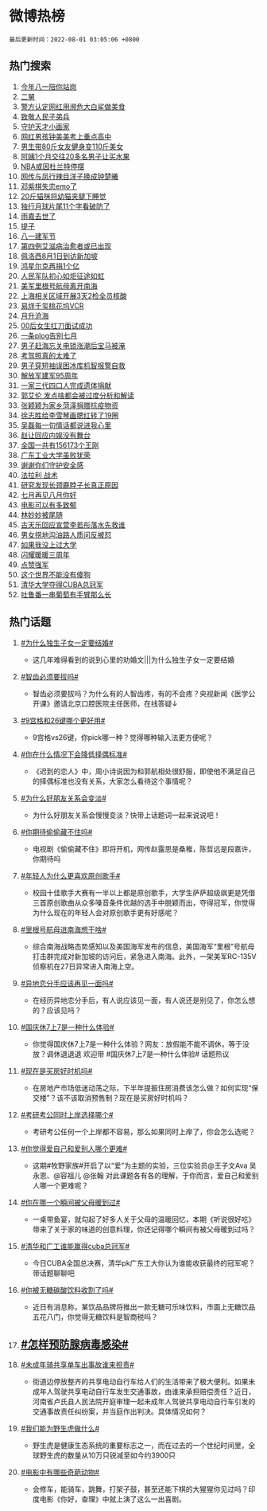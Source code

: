 # 微博热榜

`最后更新时间：2022-08-01 03:05:06 +0800`

## 热门搜索

1. [今年八一陪你站岗](https://m.weibo.cn/search?containerid=100103type%3D1%26t%3D10%26q%3D%23%E4%BB%8A%E5%B9%B4%E5%85%AB%E4%B8%80%E9%99%AA%E4%BD%A0%E7%AB%99%E5%B2%97%23&stream_entry_id=51&isnewpage=1&extparam=seat%3D1%26filter_type%3Drealtimehot%26dgr%3D0%26c_type%3D51%26pos%3D0%26cate%3D10103%26display_time%3D1659294304%26pre_seqid%3D1659294304794017573302&luicode=10000011&lfid=106003type%253D25%2526t%253D3%2526disable_hot%253D1%2526filter_type%253Drealtimehot)
1. [二舅](https://m.weibo.cn/search?containerid=100103type%3D1%26t%3D10%26q%3D%23%E4%BA%8C%E8%88%85%23&stream_entry_id=31&isnewpage=1&extparam=seat%3D1%26filter_type%3Drealtimehot%26dgr%3D0%26c_type%3D31%26pos%3D0%26cate%3D0%26lcate%3D5001%26realpos%3D1%26flag%3D16%26display_time%3D1659294304%26pre_seqid%3D1659294304794017573302&luicode=10000011&lfid=106003type%253D25%2526t%253D3%2526disable_hot%253D1%2526filter_type%253Drealtimehot)
1. [警方认定网红用濒危大白鲨做美食](https://m.weibo.cn/search?containerid=100103type%3D1%26t%3D10%26q%3D%23%E8%AD%A6%E6%96%B9%E8%AE%A4%E5%AE%9A%E7%BD%91%E7%BA%A2%E7%94%A8%E6%BF%92%E5%8D%B1%E5%A4%A7%E7%99%BD%E9%B2%A8%E5%81%9A%E7%BE%8E%E9%A3%9F%23&stream_entry_id=31&isnewpage=1&extparam=seat%3D1%26filter_type%3Drealtimehot%26dgr%3D0%26c_type%3D31%26pos%3D1%26cate%3D0%26lcate%3D5001%26realpos%3D2%26flag%3D0%26display_time%3D1659294304%26pre_seqid%3D1659294304794017573302&luicode=10000011&lfid=106003type%253D25%2526t%253D3%2526disable_hot%253D1%2526filter_type%253Drealtimehot)
1. [致敬人民子弟兵](https://m.weibo.cn/search?containerid=100103type%3D1%26t%3D10%26q%3D%23%E8%87%B4%E6%95%AC%E4%BA%BA%E6%B0%91%E5%AD%90%E5%BC%9F%E5%85%B5%23&stream_entry_id=31&isnewpage=1&extparam=seat%3D1%26filter_type%3Drealtimehot%26dgr%3D0%26c_type%3D31%26pos%3D2%26cate%3D0%26lcate%3D5001%26realpos%3D3%26flag%3D16%26display_time%3D1659294304%26pre_seqid%3D1659294304794017573302&luicode=10000011&lfid=106003type%253D25%2526t%253D3%2526disable_hot%253D1%2526filter_type%253Drealtimehot)
1. [守护天才小画家](https://m.weibo.cn/search?containerid=100103type%3D1%26t%3D10%26q%3D%23%E5%AE%88%E6%8A%A4%E5%A4%A9%E6%89%8D%E5%B0%8F%E7%94%BB%E5%AE%B6%23&stream_entry_id=31&isnewpage=1&extparam=seat%3D1%26filter_type%3Drealtimehot%26dgr%3D0%26c_type%3D31%26pos%3D3%26cate%3D0%26lcate%3D5001%26topic_ad%3D1%26adid%3D161353%26display_time%3D1659294304%26pre_seqid%3D1659294304794017573302&luicode=10000011&lfid=106003type%253D25%2526t%253D3%2526disable_hot%253D1%2526filter_type%253Drealtimehot)
1. [网红男孩钟美美考上重点高中](https://m.weibo.cn/search?containerid=100103type%3D1%26t%3D10%26q%3D%23%E7%BD%91%E7%BA%A2%E7%94%B7%E5%AD%A9%E9%92%9F%E7%BE%8E%E7%BE%8E%E8%80%83%E4%B8%8A%E9%87%8D%E7%82%B9%E9%AB%98%E4%B8%AD%23&stream_entry_id=31&isnewpage=1&extparam=seat%3D1%26filter_type%3Drealtimehot%26dgr%3D0%26c_type%3D31%26pos%3D4%26cate%3D0%26lcate%3D5001%26realpos%3D4%26flag%3D0%26display_time%3D1659294304%26pre_seqid%3D1659294304794017573302&luicode=10000011&lfid=106003type%253D25%2526t%253D3%2526disable_hot%253D1%2526filter_type%253Drealtimehot)
1. [男生带80斤女友健身变110斤美女](https://m.weibo.cn/search?containerid=100103type%3D1%26t%3D10%26q%3D%23%E7%94%B7%E7%94%9F%E5%B8%A680%E6%96%A4%E5%A5%B3%E5%8F%8B%E5%81%A5%E8%BA%AB%E5%8F%98110%E6%96%A4%E7%BE%8E%E5%A5%B3%23&stream_entry_id=31&isnewpage=1&extparam=seat%3D1%26filter_type%3Drealtimehot%26dgr%3D0%26c_type%3D31%26pos%3D5%26cate%3D0%26lcate%3D5001%26realpos%3D5%26flag%3D0%26display_time%3D1659294304%26pre_seqid%3D1659294304794017573302&luicode=10000011&lfid=106003type%253D25%2526t%253D3%2526disable_hot%253D1%2526filter_type%253Drealtimehot)
1. [阿姨1个月交往20多名男子让买水果](https://m.weibo.cn/search?containerid=100103type%3D1%26t%3D10%26q%3D%23%E9%98%BF%E5%A7%A81%E4%B8%AA%E6%9C%88%E4%BA%A4%E5%BE%8020%E5%A4%9A%E5%90%8D%E7%94%B7%E5%AD%90%E8%AE%A9%E4%B9%B0%E6%B0%B4%E6%9E%9C%23&stream_entry_id=31&isnewpage=1&extparam=seat%3D1%26filter_type%3Drealtimehot%26dgr%3D0%26c_type%3D31%26pos%3D6%26cate%3D0%26lcate%3D5001%26realpos%3D6%26flag%3D2%26display_time%3D1659294304%26pre_seqid%3D1659294304794017573302&luicode=10000011&lfid=106003type%253D25%2526t%253D3%2526disable_hot%253D1%2526filter_type%253Drealtimehot)
1. [NBA或因杜兰特停摆](https://m.weibo.cn/search?containerid=100103type%3D1%26t%3D10%26q%3D%23NBA%E6%88%96%E5%9B%A0%E6%9D%9C%E5%85%B0%E7%89%B9%E5%81%9C%E6%91%86%23&stream_entry_id=31&isnewpage=1&extparam=seat%3D1%26filter_type%3Drealtimehot%26dgr%3D0%26c_type%3D31%26pos%3D7%26cate%3D0%26lcate%3D5001%26realpos%3D7%26flag%3D0%26display_time%3D1659294304%26pre_seqid%3D1659294304794017573302&luicode=10000011&lfid=106003type%253D25%2526t%253D3%2526disable_hot%253D1%2526filter_type%253Drealtimehot)
1. [网传与凤行辣目洋子换成钟楚曦](https://m.weibo.cn/search?containerid=100103type%3D1%26t%3D10%26q%3D%23%E7%BD%91%E4%BC%A0%E4%B8%8E%E5%87%A4%E8%A1%8C%E8%BE%A3%E7%9B%AE%E6%B4%8B%E5%AD%90%E6%8D%A2%E6%88%90%E9%92%9F%E6%A5%9A%E6%9B%A6%23&stream_entry_id=31&isnewpage=1&extparam=seat%3D1%26filter_type%3Drealtimehot%26dgr%3D0%26c_type%3D31%26pos%3D8%26cate%3D0%26lcate%3D5001%26realpos%3D8%26flag%3D0%26display_time%3D1659294304%26pre_seqid%3D1659294304794017573302&luicode=10000011&lfid=106003type%253D25%2526t%253D3%2526disable_hot%253D1%2526filter_type%253Drealtimehot)
1. [邓紫棋失恋emo了](https://m.weibo.cn/search?containerid=100103type%3D1%26t%3D10%26q%3D%23%E9%82%93%E7%B4%AB%E6%A3%8B%E5%A4%B1%E6%81%8Bemo%E4%BA%86%23&stream_entry_id=31&isnewpage=1&extparam=seat%3D1%26filter_type%3Drealtimehot%26dgr%3D0%26c_type%3D31%26pos%3D9%26cate%3D0%26lcate%3D5001%26realpos%3D9%26flag%3D0%26display_time%3D1659294304%26pre_seqid%3D1659294304794017573302&luicode=10000011&lfid=106003type%253D25%2526t%253D3%2526disable_hot%253D1%2526filter_type%253Drealtimehot)
1. [20斤猫咪将幼猫夹腿下睡觉](https://m.weibo.cn/search?containerid=100103type%3D1%26t%3D10%26q%3D%2320%E6%96%A4%E7%8C%AB%E5%92%AA%E5%B0%86%E5%B9%BC%E7%8C%AB%E5%A4%B9%E8%85%BF%E4%B8%8B%E7%9D%A1%E8%A7%89%23&stream_entry_id=31&isnewpage=1&extparam=seat%3D1%26filter_type%3Drealtimehot%26dgr%3D0%26c_type%3D31%26pos%3D10%26cate%3D0%26lcate%3D5001%26realpos%3D10%26flag%3D0%26display_time%3D1659294304%26pre_seqid%3D1659294304794017573302&luicode=10000011&lfid=106003type%253D25%2526t%253D3%2526disable_hot%253D1%2526filter_type%253Drealtimehot)
1. [独行月球片尾11个字看破防了](https://m.weibo.cn/search?containerid=100103type%3D1%26t%3D10%26q%3D%23%E7%8B%AC%E8%A1%8C%E6%9C%88%E7%90%83%E7%89%87%E5%B0%BE11%E4%B8%AA%E5%AD%97%E7%9C%8B%E7%A0%B4%E9%98%B2%E4%BA%86%23&stream_entry_id=31&isnewpage=1&extparam=seat%3D1%26filter_type%3Drealtimehot%26dgr%3D0%26c_type%3D31%26pos%3D11%26cate%3D0%26lcate%3D5001%26realpos%3D11%26flag%3D0%26display_time%3D1659294304%26pre_seqid%3D1659294304794017573302&luicode=10000011&lfid=106003type%253D25%2526t%253D3%2526disable_hot%253D1%2526filter_type%253Drealtimehot)
1. [雨嘉去世了](https://m.weibo.cn/search?containerid=100103type%3D1%26t%3D10%26q%3D%23%E9%9B%A8%E5%98%89%E5%8E%BB%E4%B8%96%E4%BA%86%23&stream_entry_id=31&isnewpage=1&extparam=seat%3D1%26filter_type%3Drealtimehot%26dgr%3D0%26c_type%3D31%26pos%3D12%26cate%3D0%26lcate%3D5001%26realpos%3D12%26flag%3D0%26display_time%3D1659294304%26pre_seqid%3D1659294304794017573302&luicode=10000011&lfid=106003type%253D25%2526t%253D3%2526disable_hot%253D1%2526filter_type%253Drealtimehot)
1. [提子](https://m.weibo.cn/search?containerid=100103type%3D1%26t%3D10%26q%3D%E6%8F%90%E5%AD%90&stream_entry_id=31&isnewpage=1&extparam=seat%3D1%26filter_type%3Drealtimehot%26dgr%3D0%26c_type%3D31%26pos%3D13%26cate%3D0%26lcate%3D5001%26realpos%3D13%26flag%3D0%26display_time%3D1659294304%26pre_seqid%3D1659294304794017573302&luicode=10000011&lfid=106003type%253D25%2526t%253D3%2526disable_hot%253D1%2526filter_type%253Drealtimehot)
1. [八一建军节](https://m.weibo.cn/search?containerid=100103type%3D1%26t%3D10%26q%3D%23%E5%85%AB%E4%B8%80%E5%BB%BA%E5%86%9B%E8%8A%82%23&stream_entry_id=31&isnewpage=1&extparam=seat%3D1%26filter_type%3Drealtimehot%26dgr%3D0%26c_type%3D31%26pos%3D14%26cate%3D0%26lcate%3D5001%26realpos%3D14%26flag%3D1%26display_time%3D1659294304%26pre_seqid%3D1659294304794017573302&luicode=10000011&lfid=106003type%253D25%2526t%253D3%2526disable_hot%253D1%2526filter_type%253Drealtimehot)
1. [第四例艾滋病治愈者或已出现](https://m.weibo.cn/search?containerid=100103type%3D1%26t%3D10%26q%3D%23%E7%AC%AC%E5%9B%9B%E4%BE%8B%E8%89%BE%E6%BB%8B%E7%97%85%E6%B2%BB%E6%84%88%E8%80%85%E6%88%96%E5%B7%B2%E5%87%BA%E7%8E%B0%23&stream_entry_id=31&isnewpage=1&extparam=seat%3D1%26filter_type%3Drealtimehot%26dgr%3D0%26c_type%3D31%26pos%3D15%26cate%3D0%26lcate%3D5001%26realpos%3D15%26flag%3D0%26display_time%3D1659294304%26pre_seqid%3D1659294304794017573302&luicode=10000011&lfid=106003type%253D25%2526t%253D3%2526disable_hot%253D1%2526filter_type%253Drealtimehot)
1. [佩洛西8月1日到访新加坡](https://m.weibo.cn/search?containerid=100103type%3D1%26t%3D10%26q%3D%23%E4%BD%A9%E6%B4%9B%E8%A5%BF8%E6%9C%881%E6%97%A5%E5%88%B0%E8%AE%BF%E6%96%B0%E5%8A%A0%E5%9D%A1%23&stream_entry_id=31&isnewpage=1&extparam=seat%3D1%26filter_type%3Drealtimehot%26dgr%3D0%26c_type%3D31%26pos%3D16%26cate%3D0%26lcate%3D5001%26realpos%3D16%26flag%3D0%26display_time%3D1659294304%26pre_seqid%3D1659294304794017573302&luicode=10000011&lfid=106003type%253D25%2526t%253D3%2526disable_hot%253D1%2526filter_type%253Drealtimehot)
1. [鸿星尔克再捐1个亿](https://m.weibo.cn/search?containerid=100103type%3D1%26t%3D10%26q%3D%23%E9%B8%BF%E6%98%9F%E5%B0%94%E5%85%8B%E5%86%8D%E6%8D%901%E4%B8%AA%E4%BA%BF%23&stream_entry_id=31&isnewpage=1&extparam=seat%3D1%26filter_type%3Drealtimehot%26dgr%3D0%26c_type%3D31%26pos%3D17%26cate%3D0%26lcate%3D5001%26realpos%3D17%26flag%3D2%26display_time%3D1659294304%26pre_seqid%3D1659294304794017573302&luicode=10000011&lfid=106003type%253D25%2526t%253D3%2526disable_hot%253D1%2526filter_type%253Drealtimehot)
1. [人民军队初心如炬征途如虹](https://m.weibo.cn/search?containerid=100103type%3D1%26t%3D10%26q%3D%23%E4%BA%BA%E6%B0%91%E5%86%9B%E9%98%9F%E5%88%9D%E5%BF%83%E5%A6%82%E7%82%AC%E5%BE%81%E9%80%94%E5%A6%82%E8%99%B9%23&stream_entry_id=31&isnewpage=1&extparam=seat%3D1%26filter_type%3Drealtimehot%26dgr%3D0%26c_type%3D31%26pos%3D18%26cate%3D0%26lcate%3D5001%26realpos%3D18%26flag%3D0%26display_time%3D1659294304%26pre_seqid%3D1659294304794017573302&luicode=10000011&lfid=106003type%253D25%2526t%253D3%2526disable_hot%253D1%2526filter_type%253Drealtimehot)
1. [美军里根号航母离开南海](https://m.weibo.cn/search?containerid=100103type%3D1%26t%3D10%26q%3D%23%E7%BE%8E%E5%86%9B%E9%87%8C%E6%A0%B9%E5%8F%B7%E8%88%AA%E6%AF%8D%E7%A6%BB%E5%BC%80%E5%8D%97%E6%B5%B7%23&stream_entry_id=31&isnewpage=1&extparam=seat%3D1%26filter_type%3Drealtimehot%26dgr%3D0%26c_type%3D31%26pos%3D19%26cate%3D0%26lcate%3D5001%26realpos%3D19%26flag%3D0%26display_time%3D1659294304%26pre_seqid%3D1659294304794017573302&luicode=10000011&lfid=106003type%253D25%2526t%253D3%2526disable_hot%253D1%2526filter_type%253Drealtimehot)
1. [上海相关区域开展3天2检全员核酸](https://m.weibo.cn/search?containerid=100103type%3D1%26t%3D10%26q%3D%23%E4%B8%8A%E6%B5%B7%E7%9B%B8%E5%85%B3%E5%8C%BA%E5%9F%9F%E5%BC%80%E5%B1%953%E5%A4%A92%E6%A3%80%E5%85%A8%E5%91%98%E6%A0%B8%E9%85%B8%23&stream_entry_id=31&isnewpage=1&extparam=seat%3D1%26filter_type%3Drealtimehot%26dgr%3D0%26c_type%3D31%26pos%3D20%26cate%3D0%26lcate%3D5001%26realpos%3D20%26flag%3D0%26display_time%3D1659294304%26pre_seqid%3D1659294304794017573302&luicode=10000011&lfid=106003type%253D25%2526t%253D3%2526disable_hot%253D1%2526filter_type%253Drealtimehot)
1. [易烊千玺桃花坞VCR](https://m.weibo.cn/search?containerid=100103type%3D1%26t%3D10%26q%3D%23%E6%98%93%E7%83%8A%E5%8D%83%E7%8E%BA%E6%A1%83%E8%8A%B1%E5%9D%9EVCR%23&stream_entry_id=31&isnewpage=1&extparam=seat%3D1%26filter_type%3Drealtimehot%26dgr%3D0%26c_type%3D31%26pos%3D21%26cate%3D0%26lcate%3D5001%26realpos%3D21%26flag%3D0%26display_time%3D1659294304%26pre_seqid%3D1659294304794017573302&luicode=10000011&lfid=106003type%253D25%2526t%253D3%2526disable_hot%253D1%2526filter_type%253Drealtimehot)
1. [月升沧海](http://m.weibo.cn/c/wbox?&id=j84w2uenjc&roomid=11423&q=%23%E6%9C%88%E5%8D%87%E6%B2%A7%E6%B5%B7%23&extparam=seat%3D1%26filter_type%3Drealtimehot%26dgr%3D0%26c_type%3D31%26pos%3D22%26cate%3D0%26lcate%3D5001%26realpos%3D22%26flag%3D0%26display_time%3D1659294304%26pre_seqid%3D1659294304794017573302&luicode=10000011&lfid=106003type%253D25%2526t%253D3%2526disable_hot%253D1%2526filter_type%253Drealtimehot)
1. [00后女生扛刀面试成功](https://m.weibo.cn/search?containerid=100103type%3D1%26t%3D10%26q%3D%2300%E5%90%8E%E5%A5%B3%E7%94%9F%E6%89%9B%E5%88%80%E9%9D%A2%E8%AF%95%E6%88%90%E5%8A%9F%23&stream_entry_id=31&isnewpage=1&extparam=seat%3D1%26filter_type%3Drealtimehot%26dgr%3D0%26c_type%3D31%26pos%3D23%26cate%3D0%26lcate%3D5001%26realpos%3D23%26flag%3D0%26display_time%3D1659294304%26pre_seqid%3D1659294304794017573302&luicode=10000011&lfid=106003type%253D25%2526t%253D3%2526disable_hot%253D1%2526filter_type%253Drealtimehot)
1. [一条plog告别七月](https://m.weibo.cn/search?containerid=100103type%3D1%26t%3D10%26q%3D%23%E4%B8%80%E6%9D%A1plog%E5%91%8A%E5%88%AB%E4%B8%83%E6%9C%88%23&stream_entry_id=31&isnewpage=1&extparam=seat%3D1%26filter_type%3Drealtimehot%26dgr%3D0%26c_type%3D31%26pos%3D24%26cate%3D0%26lcate%3D5001%26realpos%3D24%26flag%3D1%26display_time%3D1659294304%26pre_seqid%3D1659294304794017573302&luicode=10000011&lfid=106003type%253D25%2526t%253D3%2526disable_hot%253D1%2526filter_type%253Drealtimehot)
1. [男子赶海忘关电锁涨潮后宝马被淹](https://m.weibo.cn/search?containerid=100103type%3D1%26t%3D10%26q%3D%23%E7%94%B7%E5%AD%90%E8%B5%B6%E6%B5%B7%E5%BF%98%E5%85%B3%E7%94%B5%E9%94%81%E6%B6%A8%E6%BD%AE%E5%90%8E%E5%AE%9D%E9%A9%AC%E8%A2%AB%E6%B7%B9%23&stream_entry_id=31&isnewpage=1&extparam=seat%3D1%26filter_type%3Drealtimehot%26dgr%3D0%26c_type%3D31%26pos%3D25%26cate%3D0%26lcate%3D5001%26realpos%3D25%26flag%3D0%26display_time%3D1659294304%26pre_seqid%3D1659294304794017573302&luicode=10000011&lfid=106003type%253D25%2526t%253D3%2526disable_hot%253D1%2526filter_type%253Drealtimehot)
1. [考驾照真的太难了](https://m.weibo.cn/search?containerid=100103type%3D1%26t%3D10%26q%3D%23%E8%80%83%E9%A9%BE%E7%85%A7%E7%9C%9F%E7%9A%84%E5%A4%AA%E9%9A%BE%E4%BA%86%23&stream_entry_id=31&isnewpage=1&extparam=seat%3D1%26filter_type%3Drealtimehot%26dgr%3D0%26c_type%3D31%26pos%3D26%26cate%3D0%26lcate%3D5001%26realpos%3D26%26flag%3D0%26display_time%3D1659294304%26pre_seqid%3D1659294304794017573302&luicode=10000011&lfid=106003type%253D25%2526t%253D3%2526disable_hot%253D1%2526filter_type%253Drealtimehot)
1. [男子穿短袖误困冰库机智报警自救](https://m.weibo.cn/search?containerid=100103type%3D1%26t%3D10%26q%3D%23%E7%94%B7%E5%AD%90%E7%A9%BF%E7%9F%AD%E8%A2%96%E8%AF%AF%E5%9B%B0%E5%86%B0%E5%BA%93%E6%9C%BA%E6%99%BA%E6%8A%A5%E8%AD%A6%E8%87%AA%E6%95%91%23&stream_entry_id=31&isnewpage=1&extparam=seat%3D1%26filter_type%3Drealtimehot%26dgr%3D0%26c_type%3D31%26pos%3D27%26cate%3D0%26lcate%3D5001%26realpos%3D27%26flag%3D0%26display_time%3D1659294304%26pre_seqid%3D1659294304794017573302&luicode=10000011&lfid=106003type%253D25%2526t%253D3%2526disable_hot%253D1%2526filter_type%253Drealtimehot)
1. [解放军建军95周年](https://m.weibo.cn/search?containerid=100103type%3D1%26t%3D10%26q%3D%23%E8%A7%A3%E6%94%BE%E5%86%9B%E5%BB%BA%E5%86%9B95%E5%91%A8%E5%B9%B4%23&stream_entry_id=31&isnewpage=1&extparam=seat%3D1%26filter_type%3Drealtimehot%26dgr%3D0%26c_type%3D31%26pos%3D28%26cate%3D0%26lcate%3D5001%26realpos%3D28%26flag%3D1%26display_time%3D1659294304%26pre_seqid%3D1659294304794017573302&luicode=10000011&lfid=106003type%253D25%2526t%253D3%2526disable_hot%253D1%2526filter_type%253Drealtimehot)
1. [一家三代四口人完成遗体捐献](https://m.weibo.cn/search?containerid=100103type%3D1%26t%3D10%26q%3D%23%E4%B8%80%E5%AE%B6%E4%B8%89%E4%BB%A3%E5%9B%9B%E5%8F%A3%E4%BA%BA%E5%AE%8C%E6%88%90%E9%81%97%E4%BD%93%E6%8D%90%E7%8C%AE%23&stream_entry_id=31&isnewpage=1&extparam=seat%3D1%26filter_type%3Drealtimehot%26dgr%3D0%26c_type%3D31%26pos%3D29%26cate%3D0%26lcate%3D5001%26realpos%3D29%26flag%3D0%26display_time%3D1659294304%26pre_seqid%3D1659294304794017573302&luicode=10000011&lfid=106003type%253D25%2526t%253D3%2526disable_hot%253D1%2526filter_type%253Drealtimehot)
1. [郭艾伦 发点啥都会被过度分析和解读](https://m.weibo.cn/search?containerid=100103type%3D1%26t%3D10%26q%3D%E9%83%AD%E8%89%BE%E4%BC%A6+%E5%8F%91%E7%82%B9%E5%95%A5%E9%83%BD%E4%BC%9A%E8%A2%AB%E8%BF%87%E5%BA%A6%E5%88%86%E6%9E%90%E5%92%8C%E8%A7%A3%E8%AF%BB&stream_entry_id=31&isnewpage=1&extparam=seat%3D1%26filter_type%3Drealtimehot%26dgr%3D0%26c_type%3D31%26pos%3D30%26cate%3D0%26lcate%3D5001%26realpos%3D30%26flag%3D0%26display_time%3D1659294304%26pre_seqid%3D1659294304794017573302&luicode=10000011&lfid=106003type%253D25%2526t%253D3%2526disable_hot%253D1%2526filter_type%253Drealtimehot)
1. [张颖颖为家乡菏泽捐赠抗疫物资](https://m.weibo.cn/search?containerid=100103type%3D1%26t%3D10%26q%3D%23%E5%BC%A0%E9%A2%96%E9%A2%96%E4%B8%BA%E5%AE%B6%E4%B9%A1%E8%8F%8F%E6%B3%BD%E6%8D%90%E8%B5%A0%E6%8A%97%E7%96%AB%E7%89%A9%E8%B5%84%23&stream_entry_id=31&isnewpage=1&extparam=seat%3D1%26filter_type%3Drealtimehot%26dgr%3D0%26c_type%3D31%26pos%3D31%26cate%3D0%26lcate%3D5001%26realpos%3D31%26flag%3D0%26display_time%3D1659294304%26pre_seqid%3D1659294304794017573302&luicode=10000011&lfid=106003type%253D25%2526t%253D3%2526disable_hot%253D1%2526filter_type%253Drealtimehot)
1. [徐志胜给李雪琴画腮红转了19圈](https://m.weibo.cn/search?containerid=100103type%3D1%26t%3D10%26q%3D%23%E5%BE%90%E5%BF%97%E8%83%9C%E7%BB%99%E6%9D%8E%E9%9B%AA%E7%90%B4%E7%94%BB%E8%85%AE%E7%BA%A2%E8%BD%AC%E4%BA%8619%E5%9C%88%23&stream_entry_id=31&isnewpage=1&extparam=seat%3D1%26filter_type%3Drealtimehot%26dgr%3D0%26c_type%3D31%26pos%3D32%26cate%3D0%26lcate%3D5001%26realpos%3D32%26flag%3D0%26display_time%3D1659294304%26pre_seqid%3D1659294304794017573302&luicode=10000011&lfid=106003type%253D25%2526t%253D3%2526disable_hot%253D1%2526filter_type%253Drealtimehot)
1. [吴磊每一句情话都说进我心里](https://m.weibo.cn/search?containerid=100103type%3D1%26t%3D10%26q%3D%23%E5%90%B4%E7%A3%8A%E6%AF%8F%E4%B8%80%E5%8F%A5%E6%83%85%E8%AF%9D%E9%83%BD%E8%AF%B4%E8%BF%9B%E6%88%91%E5%BF%83%E9%87%8C%23&stream_entry_id=31&isnewpage=1&extparam=seat%3D1%26filter_type%3Drealtimehot%26dgr%3D0%26c_type%3D31%26pos%3D33%26cate%3D0%26lcate%3D5001%26realpos%3D33%26flag%3D1%26display_time%3D1659294304%26pre_seqid%3D1659294304794017573302&luicode=10000011&lfid=106003type%253D25%2526t%253D3%2526disable_hot%253D1%2526filter_type%253Drealtimehot)
1. [赵让回应内娱没有舞台](https://m.weibo.cn/search?containerid=100103type%3D1%26t%3D10%26q%3D%23%E8%B5%B5%E8%AE%A9%E5%9B%9E%E5%BA%94%E5%86%85%E5%A8%B1%E6%B2%A1%E6%9C%89%E8%88%9E%E5%8F%B0%23&stream_entry_id=31&isnewpage=1&extparam=seat%3D1%26filter_type%3Drealtimehot%26dgr%3D0%26c_type%3D31%26pos%3D34%26cate%3D0%26lcate%3D5001%26realpos%3D34%26flag%3D0%26display_time%3D1659294304%26pre_seqid%3D1659294304794017573302&luicode=10000011&lfid=106003type%253D25%2526t%253D3%2526disable_hot%253D1%2526filter_type%253Drealtimehot)
1. [全国一共有156173个王刚](https://m.weibo.cn/search?containerid=100103type%3D1%26t%3D10%26q%3D%23%E5%85%A8%E5%9B%BD%E4%B8%80%E5%85%B1%E6%9C%89156173%E4%B8%AA%E7%8E%8B%E5%88%9A%23&stream_entry_id=31&isnewpage=1&extparam=seat%3D1%26filter_type%3Drealtimehot%26dgr%3D0%26c_type%3D31%26pos%3D35%26cate%3D0%26lcate%3D5001%26realpos%3D35%26flag%3D0%26display_time%3D1659294304%26pre_seqid%3D1659294304794017573302&luicode=10000011&lfid=106003type%253D25%2526t%253D3%2526disable_hot%253D1%2526filter_type%253Drealtimehot)
1. [广东工业大学虽败犹荣](https://m.weibo.cn/search?containerid=100103type%3D1%26t%3D10%26q%3D%23%E5%B9%BF%E4%B8%9C%E5%B7%A5%E4%B8%9A%E5%A4%A7%E5%AD%A6%E8%99%BD%E8%B4%A5%E7%8A%B9%E8%8D%A3%23&stream_entry_id=31&isnewpage=1&extparam=seat%3D1%26filter_type%3Drealtimehot%26dgr%3D0%26c_type%3D31%26pos%3D36%26cate%3D0%26lcate%3D5001%26realpos%3D36%26flag%3D0%26display_time%3D1659294304%26pre_seqid%3D1659294304794017573302&luicode=10000011&lfid=106003type%253D25%2526t%253D3%2526disable_hot%253D1%2526filter_type%253Drealtimehot)
1. [谢谢你们守护安全感](https://m.weibo.cn/search?containerid=100103type%3D1%26t%3D10%26q%3D%23%E8%B0%A2%E8%B0%A2%E4%BD%A0%E4%BB%AC%E5%AE%88%E6%8A%A4%E5%AE%89%E5%85%A8%E6%84%9F%23&stream_entry_id=31&isnewpage=1&extparam=seat%3D1%26filter_type%3Drealtimehot%26dgr%3D0%26c_type%3D31%26pos%3D37%26cate%3D0%26lcate%3D5001%26realpos%3D37%26flag%3D1%26display_time%3D1659294304%26pre_seqid%3D1659294304794017573302&luicode=10000011&lfid=106003type%253D25%2526t%253D3%2526disable_hot%253D1%2526filter_type%253Drealtimehot)
1. [法拉利 战术](https://m.weibo.cn/search?containerid=100103type%3D1%26t%3D10%26q%3D%E6%B3%95%E6%8B%89%E5%88%A9+%E6%88%98%E6%9C%AF&stream_entry_id=31&isnewpage=1&extparam=seat%3D1%26filter_type%3Drealtimehot%26dgr%3D0%26c_type%3D31%26pos%3D38%26cate%3D0%26lcate%3D5001%26realpos%3D38%26flag%3D0%26display_time%3D1659294304%26pre_seqid%3D1659294304794017573302&luicode=10000011&lfid=106003type%253D25%2526t%253D3%2526disable_hot%253D1%2526filter_type%253Drealtimehot)
1. [研究发现长颈鹿脖子长真正原因](https://m.weibo.cn/search?containerid=100103type%3D1%26t%3D10%26q%3D%23%E7%A0%94%E7%A9%B6%E5%8F%91%E7%8E%B0%E9%95%BF%E9%A2%88%E9%B9%BF%E8%84%96%E5%AD%90%E9%95%BF%E7%9C%9F%E6%AD%A3%E5%8E%9F%E5%9B%A0%23&stream_entry_id=31&isnewpage=1&extparam=seat%3D1%26filter_type%3Drealtimehot%26dgr%3D0%26c_type%3D31%26pos%3D39%26cate%3D0%26lcate%3D5001%26realpos%3D39%26flag%3D0%26display_time%3D1659294304%26pre_seqid%3D1659294304794017573302&luicode=10000011&lfid=106003type%253D25%2526t%253D3%2526disable_hot%253D1%2526filter_type%253Drealtimehot)
1. [七月再见八月你好](https://m.weibo.cn/search?containerid=100103type%3D1%26t%3D10%26q%3D%23%E4%B8%83%E6%9C%88%E5%86%8D%E8%A7%81%E5%85%AB%E6%9C%88%E4%BD%A0%E5%A5%BD%23&stream_entry_id=31&isnewpage=1&extparam=seat%3D1%26filter_type%3Drealtimehot%26dgr%3D0%26c_type%3D31%26pos%3D40%26cate%3D0%26lcate%3D5001%26realpos%3D40%26flag%3D0%26display_time%3D1659294304%26pre_seqid%3D1659294304794017573302&luicode=10000011&lfid=106003type%253D25%2526t%253D3%2526disable_hot%253D1%2526filter_type%253Drealtimehot)
1. [电影可以有多致郁](https://m.weibo.cn/search?containerid=100103type%3D1%26t%3D10%26q%3D%23%E7%94%B5%E5%BD%B1%E5%8F%AF%E4%BB%A5%E6%9C%89%E5%A4%9A%E8%87%B4%E9%83%81%23&stream_entry_id=31&isnewpage=1&extparam=seat%3D1%26filter_type%3Drealtimehot%26dgr%3D0%26c_type%3D31%26pos%3D41%26cate%3D0%26lcate%3D5001%26realpos%3D41%26flag%3D1%26display_time%3D1659294304%26pre_seqid%3D1659294304794017573302&luicode=10000011&lfid=106003type%253D25%2526t%253D3%2526disable_hot%253D1%2526filter_type%253Drealtimehot)
1. [林妙妙被尾随](https://m.weibo.cn/search?containerid=100103type%3D1%26t%3D10%26q%3D%23%E6%9E%97%E5%A6%99%E5%A6%99%E8%A2%AB%E5%B0%BE%E9%9A%8F%23&stream_entry_id=31&isnewpage=1&extparam=seat%3D1%26filter_type%3Drealtimehot%26dgr%3D0%26c_type%3D31%26pos%3D42%26cate%3D0%26lcate%3D5001%26realpos%3D42%26flag%3D0%26display_time%3D1659294304%26pre_seqid%3D1659294304794017573302&luicode=10000011&lfid=106003type%253D25%2526t%253D3%2526disable_hot%253D1%2526filter_type%253Drealtimehot)
1. [古天乐回应宣萱李若彤落水先救谁](https://m.weibo.cn/search?containerid=100103type%3D1%26t%3D10%26q%3D%23%E5%8F%A4%E5%A4%A9%E4%B9%90%E5%9B%9E%E5%BA%94%E5%AE%A3%E8%90%B1%E6%9D%8E%E8%8B%A5%E5%BD%A4%E8%90%BD%E6%B0%B4%E5%85%88%E6%95%91%E8%B0%81%23&stream_entry_id=31&isnewpage=1&extparam=seat%3D1%26filter_type%3Drealtimehot%26dgr%3D0%26c_type%3D31%26pos%3D43%26cate%3D0%26lcate%3D5001%26realpos%3D43%26flag%3D0%26display_time%3D1659294304%26pre_seqid%3D1659294304794017573302&luicode=10000011&lfid=106003type%253D25%2526t%253D3%2526disable_hot%253D1%2526filter_type%253Drealtimehot)
1. [男女捞地沟油路人质问反被怼](https://m.weibo.cn/search?containerid=100103type%3D1%26t%3D10%26q%3D%23%E7%94%B7%E5%A5%B3%E6%8D%9E%E5%9C%B0%E6%B2%9F%E6%B2%B9%E8%B7%AF%E4%BA%BA%E8%B4%A8%E9%97%AE%E5%8F%8D%E8%A2%AB%E6%80%BC%23&stream_entry_id=31&isnewpage=1&extparam=seat%3D1%26filter_type%3Drealtimehot%26dgr%3D0%26c_type%3D31%26pos%3D44%26cate%3D0%26lcate%3D5001%26realpos%3D44%26flag%3D0%26display_time%3D1659294304%26pre_seqid%3D1659294304794017573302&luicode=10000011&lfid=106003type%253D25%2526t%253D3%2526disable_hot%253D1%2526filter_type%253Drealtimehot)
1. [如果我没上过大学](https://m.weibo.cn/search?containerid=100103type%3D1%26t%3D10%26q%3D%23%E5%A6%82%E6%9E%9C%E6%88%91%E6%B2%A1%E4%B8%8A%E8%BF%87%E5%A4%A7%E5%AD%A6%23&stream_entry_id=31&isnewpage=1&extparam=seat%3D1%26filter_type%3Drealtimehot%26dgr%3D0%26c_type%3D31%26pos%3D45%26cate%3D0%26lcate%3D5001%26realpos%3D45%26flag%3D0%26display_time%3D1659294304%26pre_seqid%3D1659294304794017573302&luicode=10000011&lfid=106003type%253D25%2526t%253D3%2526disable_hot%253D1%2526filter_type%253Drealtimehot)
1. [闪耀暖暖三周年](https://m.weibo.cn/search?containerid=100103type%3D1%26t%3D10%26q%3D%E9%97%AA%E8%80%80%E6%9A%96%E6%9A%96%E4%B8%89%E5%91%A8%E5%B9%B4&stream_entry_id=31&isnewpage=1&extparam=seat%3D1%26filter_type%3Drealtimehot%26dgr%3D0%26c_type%3D31%26pos%3D46%26cate%3D0%26lcate%3D5001%26realpos%3D46%26flag%3D0%26display_time%3D1659294304%26pre_seqid%3D1659294304794017573302&luicode=10000011&lfid=106003type%253D25%2526t%253D3%2526disable_hot%253D1%2526filter_type%253Drealtimehot)
1. [点赞强军](https://m.weibo.cn/search?containerid=100103type%3D1%26t%3D10%26q%3D%23%E7%82%B9%E8%B5%9E%E5%BC%BA%E5%86%9B%23&stream_entry_id=31&isnewpage=1&extparam=seat%3D1%26filter_type%3Drealtimehot%26dgr%3D0%26c_type%3D31%26pos%3D47%26cate%3D0%26lcate%3D5001%26realpos%3D47%26flag%3D0%26display_time%3D1659294304%26pre_seqid%3D1659294304794017573302&luicode=10000011&lfid=106003type%253D25%2526t%253D3%2526disable_hot%253D1%2526filter_type%253Drealtimehot)
1. [这个世界不能没有傻狗](https://m.weibo.cn/search?containerid=100103type%3D1%26t%3D10%26q%3D%23%E8%BF%99%E4%B8%AA%E4%B8%96%E7%95%8C%E4%B8%8D%E8%83%BD%E6%B2%A1%E6%9C%89%E5%82%BB%E7%8B%97%23&stream_entry_id=31&isnewpage=1&extparam=seat%3D1%26filter_type%3Drealtimehot%26dgr%3D0%26c_type%3D31%26pos%3D48%26cate%3D0%26lcate%3D5001%26realpos%3D48%26flag%3D0%26display_time%3D1659294304%26pre_seqid%3D1659294304794017573302&luicode=10000011&lfid=106003type%253D25%2526t%253D3%2526disable_hot%253D1%2526filter_type%253Drealtimehot)
1. [清华大学夺得CUBA总冠军](https://m.weibo.cn/search?containerid=100103type%3D1%26t%3D10%26q%3D%23%E6%B8%85%E5%8D%8E%E5%A4%A7%E5%AD%A6%E5%A4%BA%E5%BE%97CUBA%E6%80%BB%E5%86%A0%E5%86%9B%23&stream_entry_id=31&isnewpage=1&extparam=seat%3D1%26filter_type%3Drealtimehot%26dgr%3D0%26c_type%3D31%26pos%3D49%26cate%3D0%26lcate%3D5001%26realpos%3D49%26flag%3D0%26display_time%3D1659294304%26pre_seqid%3D1659294304794017573302&luicode=10000011&lfid=106003type%253D25%2526t%253D3%2526disable_hot%253D1%2526filter_type%253Drealtimehot)
1. [吐鲁番一串葡萄有手臂那么长](https://m.weibo.cn/search?containerid=100103type%3D1%26t%3D10%26q%3D%23%E5%90%90%E9%B2%81%E7%95%AA%E4%B8%80%E4%B8%B2%E8%91%A1%E8%90%84%E6%9C%89%E6%89%8B%E8%87%82%E9%82%A3%E4%B9%88%E9%95%BF%23&stream_entry_id=31&isnewpage=1&extparam=seat%3D1%26filter_type%3Drealtimehot%26dgr%3D0%26c_type%3D31%26pos%3D50%26cate%3D0%26lcate%3D5001%26realpos%3D50%26flag%3D0%26display_time%3D1659294304%26pre_seqid%3D1659294304794017573302&luicode=10000011&lfid=106003type%253D25%2526t%253D3%2526disable_hot%253D1%2526filter_type%253Drealtimehot)

## 热门话题

1. [#为什么独生子女一定要结婚#](https://m.weibo.cn/search?containerid=231522type%3D1%26t%3D10%26q%3D%23%E4%B8%BA%E4%BB%80%E4%B9%88%E7%8B%AC%E7%94%9F%E5%AD%90%E5%A5%B3%E4%B8%80%E5%AE%9A%E8%A6%81%E7%BB%93%E5%A9%9A%23&stream_entry_id=128&isnewpage=1&extparam=seat%3D1%26unitid%3D1659250859001%26lcate%3D5004%26dgr%3D0%26c_type%3D128%26pos%3D1-0-0%26cate%3D5004%26display_time%3D1659294306%26pre_seqid%3D16592943064870265747399&luicode=10000011&lfid=231648_-_4)
    - 这几年难得看到的说到心里的劝婚文|||为什么独生子女一定要结婚

1. [#智齿必须要拔吗#](https://m.weibo.cn/search?containerid=231522type%3D1%26t%3D10%26q%3D%23%E6%99%BA%E9%BD%BF%E5%BF%85%E9%A1%BB%E8%A6%81%E6%8B%94%E5%90%97%23&stream_entry_id=128&isnewpage=1&extparam=seat%3D1%26unitid%3D1659197183605%26lcate%3D5004%26dgr%3D0%26c_type%3D128%26pos%3D1-0-1%26cate%3D5004%26display_time%3D1659294306%26pre_seqid%3D16592943064870265747399&luicode=10000011&lfid=231648_-_4)
    - 智齿必须要拔吗？为什么有的人智齿疼，有的不会疼？央视新闻《医学公开课》邀请北京口腔医院主任医师，在线答疑↓

1. [#9宫格和26键哪个更好用#](https://m.weibo.cn/search?containerid=231522type%3D1%26t%3D10%26q%3D%239%E5%AE%AB%E6%A0%BC%E5%92%8C26%E9%94%AE%E5%93%AA%E4%B8%AA%E6%9B%B4%E5%A5%BD%E7%94%A8%23&stream_entry_id=128&isnewpage=1&extparam=seat%3D1%26unitid%3D1659194775236%26lcate%3D5004%26dgr%3D0%26c_type%3D128%26pos%3D1-0-2%26cate%3D5004%26display_time%3D1659294306%26pre_seqid%3D16592943064870265747399&luicode=10000011&lfid=231648_-_4)
    - 9宫格vs26键，你pick哪一种？觉得哪种输入法更方便呢？

1. [#你在什么情况下会降低择偶标准#](https://m.weibo.cn/search?containerid=231522type%3D1%26t%3D10%26q%3D%23%E4%BD%A0%E5%9C%A8%E4%BB%80%E4%B9%88%E6%83%85%E5%86%B5%E4%B8%8B%E4%BC%9A%E9%99%8D%E4%BD%8E%E6%8B%A9%E5%81%B6%E6%A0%87%E5%87%86%23&stream_entry_id=128&isnewpage=1&extparam=seat%3D1%26unitid%3D1659250266114%26lcate%3D5004%26dgr%3D0%26c_type%3D128%26pos%3D1-0-3%26cate%3D5004%26display_time%3D1659294306%26pre_seqid%3D16592943064870265747399&luicode=10000011&lfid=231648_-_4)
    - 《迟到的恋人》中，周小诗说因为和郭航相处很舒服，即使他不满足自己的择偶标准也没有关系，大家怎么看待这个事情呢？

1. [#为什么好朋友关系会变淡#](https://m.weibo.cn/search?containerid=231522type%3D1%26t%3D10%26q%3D%23%E4%B8%BA%E4%BB%80%E4%B9%88%E5%A5%BD%E6%9C%8B%E5%8F%8B%E5%85%B3%E7%B3%BB%E4%BC%9A%E5%8F%98%E6%B7%A1%23&stream_entry_id=128&isnewpage=1&extparam=seat%3D1%26unitid%3D1659087405008%26lcate%3D5004%26dgr%3D0%26c_type%3D128%26pos%3D1-0-4%26cate%3D5004%26display_time%3D1659294306%26pre_seqid%3D16592943064870265747399&luicode=10000011&lfid=231648_-_4)
    - 为什么好朋友关系会慢慢变淡？快带上话题词一起来说说吧！

1. [#你期待偷偷藏不住吗#](https://m.weibo.cn/search?containerid=231522type%3D1%26t%3D10%26q%3D%23%E4%BD%A0%E6%9C%9F%E5%BE%85%E5%81%B7%E5%81%B7%E8%97%8F%E4%B8%8D%E4%BD%8F%E5%90%97%23&stream_entry_id=128&isnewpage=1&extparam=seat%3D1%26unitid%3D1659255662780%26lcate%3D5004%26dgr%3D0%26c_type%3D128%26pos%3D1-0-5%26cate%3D5004%26display_time%3D1659294306%26pre_seqid%3D16592943064870265747399&luicode=10000011&lfid=231648_-_4)
    - 电视剧《偷偷藏不住》即将开机，网传赵露思是桑稚，陈哲远是段嘉许，你期待吗 ​​​​

1. [#年轻人为什么更喜欢原创歌手#](https://m.weibo.cn/search?containerid=231522type%3D1%26t%3D10%26q%3D%23%E5%B9%B4%E8%BD%BB%E4%BA%BA%E4%B8%BA%E4%BB%80%E4%B9%88%E6%9B%B4%E5%96%9C%E6%AC%A2%E5%8E%9F%E5%88%9B%E6%AD%8C%E6%89%8B%23&stream_entry_id=128&isnewpage=1&extparam=seat%3D1%26unitid%3D1659244872560%26lcate%3D5004%26dgr%3D0%26c_type%3D128%26pos%3D1-0-6%26cate%3D5004%26display_time%3D1659294306%26pre_seqid%3D16592943064870265747399&luicode=10000011&lfid=231648_-_4)
    - 校园十佳歌手大赛有一半以上都是原创歌手，大学生萨萨超级飒更是凭借三首原创歌曲从众多嗓音条件优越的选手中脱颖而出，夺得冠军，你觉得为什么现在的年轻人会对原创歌手更有好感呢？

1. [#里根号航母进南海想干啥#](https://m.weibo.cn/search?containerid=231522type%3D1%26t%3D10%26q%3D%23%E9%87%8C%E6%A0%B9%E5%8F%B7%E8%88%AA%E6%AF%8D%E8%BF%9B%E5%8D%97%E6%B5%B7%E6%83%B3%E5%B9%B2%E5%95%A5%23&stream_entry_id=128&isnewpage=1&extparam=seat%3D1%26unitid%3D1659095806807%26lcate%3D5004%26dgr%3D0%26c_type%3D128%26pos%3D1-0-7%26cate%3D5004%26display_time%3D1659294306%26pre_seqid%3D16592943064870265747399&luicode=10000011&lfid=231648_-_4)
    - 综合南海战略态势感知以及美国海军发布的信息，美国海军“里根”号航母打击群完成对新加坡的访问后，紧急进入南海。此外，一架美军RC-135V侦察机在27日异常进入南海上空。

1. [#异地恋分手应该再见一面吗#](https://m.weibo.cn/search?containerid=231522type%3D1%26t%3D10%26q%3D%23%E5%BC%82%E5%9C%B0%E6%81%8B%E5%88%86%E6%89%8B%E5%BA%94%E8%AF%A5%E5%86%8D%E8%A7%81%E4%B8%80%E9%9D%A2%E5%90%97%23&stream_entry_id=128&isnewpage=1&extparam=seat%3D1%26unitid%3Dm1659294020%26lcate%3D5004%26dgr%3D0%26c_type%3D128%26pos%3D1-0-8%26cate%3D5004%26display_time%3D1659294306%26pre_seqid%3D16592943064870265747399&luicode=10000011&lfid=231648_-_4)
    - 在经历异地恋分手后，有人说应该见一面，有人说还是别见了，你怎么想的？应该见吗？

1. [#国庆休7上7是一种什么体验#](https://m.weibo.cn/search?containerid=231522type%3D1%26t%3D10%26q%3D%23%E5%9B%BD%E5%BA%86%E4%BC%917%E4%B8%8A7%E6%98%AF%E4%B8%80%E7%A7%8D%E4%BB%80%E4%B9%88%E4%BD%93%E9%AA%8C%23&stream_entry_id=128&isnewpage=1&extparam=seat%3D1%26unitid%3Dm1659294027%26lcate%3D5004%26dgr%3D0%26c_type%3D128%26pos%3D1-0-9%26cate%3D5004%26display_time%3D1659294306%26pre_seqid%3D16592943064870265747399&luicode=10000011&lfid=231648_-_4)
    - 你觉得国庆休7上7是一种什么体验？网友：放假能不能不调休，等于没放？调休退退退 欢迎带 #国庆休7上7是一种什么体验#  话题热议

1. [#现在是买房好时机吗#](https://m.weibo.cn/search?containerid=231522type%3D1%26t%3D10%26q%3D%23%E7%8E%B0%E5%9C%A8%E6%98%AF%E4%B9%B0%E6%88%BF%E5%A5%BD%E6%97%B6%E6%9C%BA%E5%90%97%23&stream_entry_id=128&isnewpage=1&extparam=seat%3D1%26unitid%3D1659155804141%26lcate%3D5004%26dgr%3D0%26c_type%3D128%26pos%3D1-0-10%26cate%3D5004%26display_time%3D1659294306%26pre_seqid%3D16592943064870265747399&luicode=10000011&lfid=231648_-_4)
    - 在房地产市场低迷动荡之际，下半年提振住房消费该怎么做？如何实现“保交楼”？该不该取消预售制？现在是买房好时机吗？

1. [#考研考公同时上岸选择哪个#](https://m.weibo.cn/search?containerid=231522type%3D1%26t%3D10%26q%3D%23%E8%80%83%E7%A0%94%E8%80%83%E5%85%AC%E5%90%8C%E6%97%B6%E4%B8%8A%E5%B2%B8%E9%80%89%E6%8B%A9%E5%93%AA%E4%B8%AA%23&stream_entry_id=128&isnewpage=1&extparam=seat%3D1%26unitid%3D1659106621249%26lcate%3D5004%26dgr%3D0%26c_type%3D128%26pos%3D1-0-11%26cate%3D5004%26display_time%3D1659294306%26pre_seqid%3D16592943064870265747399&luicode=10000011&lfid=231648_-_4)
    - 考研考公任何一个上岸都不容易，那么如果同时上岸了，你会怎么选呢？

1. [#你觉得爱自己和爱别人哪个更难#](https://m.weibo.cn/search?containerid=231522type%3D1%26t%3D10%26q%3D%23%E4%BD%A0%E8%A7%89%E5%BE%97%E7%88%B1%E8%87%AA%E5%B7%B1%E5%92%8C%E7%88%B1%E5%88%AB%E4%BA%BA%E5%93%AA%E4%B8%AA%E6%9B%B4%E9%9A%BE%23&stream_entry_id=128&isnewpage=1&extparam=seat%3D1%26unitid%3D1659258651535%26lcate%3D5004%26dgr%3D0%26c_type%3D128%26pos%3D1-0-12%26cate%3D5004%26display_time%3D1659294306%26pre_seqid%3D16592943064870265747399&luicode=10000011&lfid=231648_-_4)
    - 这期#牧野家族#开启了以“爱”为主题的实验，三位实验员@王子文Ava 吴永恩、@容祖儿 @张翰 对此课题各有各的理解，于你而言，爱自己和爱别人哪一个更难呢？

1. [#你在哪一个瞬间被父母暖到过#](https://m.weibo.cn/search?containerid=231522type%3D1%26t%3D10%26q%3D%23%E4%BD%A0%E5%9C%A8%E5%93%AA%E4%B8%80%E4%B8%AA%E7%9E%AC%E9%97%B4%E8%A2%AB%E7%88%B6%E6%AF%8D%E6%9A%96%E5%88%B0%E8%BF%87%23&stream_entry_id=128&isnewpage=1&extparam=seat%3D1%26unitid%3D1659194779743%26lcate%3D5004%26dgr%3D0%26c_type%3D128%26pos%3D1-0-13%26cate%3D5004%26display_time%3D1659294306%26pre_seqid%3D16592943064870265747399&luicode=10000011&lfid=231648_-_4)
    - 一桌带鱼宴，就勾起了好多人关于父母的温暖回忆，本期《听说很好吃》带来了关于家的味道的创意料理，你还记得哪个瞬间有被父母暖到过吗？

1. [#清华和广工谁能赢得cuba总冠军#](https://m.weibo.cn/search?containerid=231522type%3D1%26t%3D10%26q%3D%23%E6%B8%85%E5%8D%8E%E5%92%8C%E5%B9%BF%E5%B7%A5%E8%B0%81%E8%83%BD%E8%B5%A2%E5%BE%97cuba%E6%80%BB%E5%86%A0%E5%86%9B%23&stream_entry_id=128&isnewpage=1&extparam=seat%3D1%26unitid%3Dm1659294039%26lcate%3D5004%26dgr%3D0%26c_type%3D128%26pos%3D1-0-14%26cate%3D5004%26display_time%3D1659294306%26pre_seqid%3D16592943064870265747399&luicode=10000011&lfid=231648_-_4)
    - 今日CUBA全国总决赛，清华pk广东工大你认为谁能收获最终的冠军呢？带话题聊聊吧

1. [#你被无糖碳酸饮料收割了吗#](https://m.weibo.cn/search?containerid=231522type%3D1%26t%3D10%26q%3D%23%E4%BD%A0%E8%A2%AB%E6%97%A0%E7%B3%96%E7%A2%B3%E9%85%B8%E9%A5%AE%E6%96%99%E6%94%B6%E5%89%B2%E4%BA%86%E5%90%97%23&stream_entry_id=128&isnewpage=1&extparam=seat%3D1%26unitid%3Dm1659294003%26lcate%3D5004%26dgr%3D0%26c_type%3D128%26pos%3D1-0-15%26cate%3D5004%26display_time%3D1659294306%26pre_seqid%3D16592943064870265747399&luicode=10000011&lfid=231648_-_4)
    - 近日有消息称，某饮品品牌将推出一款无糖可乐味饮料，市面上无糖饮品五花八门，你觉得无糖饮料是智商税吗？

1. [#怎样预防腺病毒感染#](https://m.weibo.cn/search?containerid=231522type%3D1%26t%3D10%26q%3D%23%E6%80%8E%E6%A0%B7%E9%A2%84%E9%98%B2%E8%85%BA%E7%97%85%E6%AF%92%E6%84%9F%E6%9F%93%23&stream_entry_id=128&isnewpage=1&extparam=seat%3D1%26unitid%3Dm1659294012%26lcate%3D5004%26dgr%3D0%26c_type%3D128%26pos%3D1-0-16%26cate%3D5004%26display_time%3D1659294306%26pre_seqid%3D16592943064870265747399&luicode=10000011&lfid=231648_-_4)
    - 

1. [#未成年骑共享单车出事故谁来担责#](https://m.weibo.cn/search?containerid=231522type%3D1%26t%3D10%26q%3D%23%E6%9C%AA%E6%88%90%E5%B9%B4%E9%AA%91%E5%85%B1%E4%BA%AB%E5%8D%95%E8%BD%A6%E5%87%BA%E4%BA%8B%E6%95%85%E8%B0%81%E6%9D%A5%E6%8B%85%E8%B4%A3%23&stream_entry_id=128&isnewpage=1&extparam=seat%3D1%26unitid%3D1659226281467%26lcate%3D5004%26dgr%3D0%26c_type%3D128%26pos%3D1-0-17%26cate%3D5004%26display_time%3D1659294306%26pre_seqid%3D16592943064870265747399&luicode=10000011&lfid=231648_-_4)
    - 街道边停放整齐的共享电动自行车给人们的生活带来了极大便利。如果未成年人驾驶共享电动自行车发生交通事故，由谁来承担赔偿责任？近日，河南省卢氏县人民法院开庭审理一起未成年人驾驶共享电动自行车引发的交通事故责任纠纷案，并当庭作出判决。具体情况如何？

1. [#我们能为野生虎做什么#](https://m.weibo.cn/search?containerid=231522type%3D1%26t%3D10%26q%3D%23%E6%88%91%E4%BB%AC%E8%83%BD%E4%B8%BA%E9%87%8E%E7%94%9F%E8%99%8E%E5%81%9A%E4%BB%80%E4%B9%88%23&stream_entry_id=128&isnewpage=1&extparam=seat%3D1%26unitid%3Dm1659294037%26lcate%3D5004%26dgr%3D0%26c_type%3D128%26pos%3D1-0-18%26cate%3D5004%26display_time%3D1659294306%26pre_seqid%3D16592943064870265747399&luicode=10000011&lfid=231648_-_4)
    - 野生虎是健康生态系统的重要标志之一，而在过去的一个世纪时间里，全球野生虎的数量从10万只锐减至如今约3900只

1. [#电影中有哪些奇葩动物#](https://m.weibo.cn/search?containerid=231522type%3D1%26t%3D10%26q%3D%23%E7%94%B5%E5%BD%B1%E4%B8%AD%E6%9C%89%E5%93%AA%E4%BA%9B%E5%A5%87%E8%91%A9%E5%8A%A8%E7%89%A9%23&stream_entry_id=128&isnewpage=1&extparam=seat%3D1%26unitid%3Dm1659294011%26lcate%3D5004%26dgr%3D0%26c_type%3D128%26pos%3D1-0-19%26cate%3D5004%26display_time%3D1659294306%26pre_seqid%3D16592943064870265747399&luicode=10000011&lfid=231648_-_4)
    - 会修车，能骑车，跳舞，打架子鼓，甚至还能下棋的大猩猩你见过吗？印度电影《你好，查理》中就上演了这么一出喜剧。

